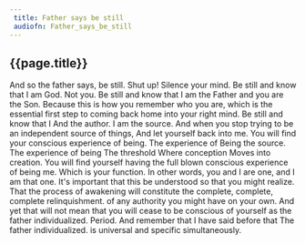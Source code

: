 ```yaml
---
 title: Father says be still
 audiofn: Father_says_be_still
---
```


## {{page.title}}

And so the father says, be still. Shut up! Silence your mind. Be still
and know that I am God. Not you. Be still and know that I am the Father
and you are the Son. Because this is how you remember who you are, which
is the essential first step to coming back home into your right mind. Be
still and know that I And the author. I am the source. And when you stop
trying to be an independent source of things, And let yourself back into
me. You will find your conscious experience of being. The experience of
Being the source. The experience of being The threshold Where conception
Moves into creation. You will find yourself having the full blown
conscious experience of being me. Which is your function. In other
words, you and I are one, and I am that one. It's important that this be
understood so that you might realize. That the process of awakening will
constitute the complete, complete, complete relinquishment. of any
authority you might have on your own. And yet that will not mean that
you will cease to be conscious of yourself as the father individualized.
Period. And remember that I have said before that The father
individualized. is universal and specific simultaneously.

